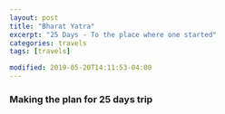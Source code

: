 ```yaml
---
layout: post
title: "Bharat Yatra"
excerpt: "25 Days - To the place where one started"
categories: travels
tags: [travels]

modified: 2019-05-20T14:11:53-04:00
---
```


### Making the plan for 25 days trip
